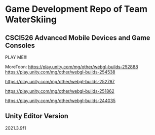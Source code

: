 # Game Development Repo of Team WaterSkiing

## CSCI526 Advanced Mobile Devices and Game Consoles

PLAY ME!!!

MoreToon: https://play.unity.com/mg/other/webgl-builds-252888
https://play.unity.com/mg/other/webgl-builds-254538

https://play.unity.com/mg/other/webgl-builds-252797

https://play.unity.com/mg/other/webgl-builds-251862

https://play.unity.com/mg/other/webgl-builds-244035



## Unity Editor Version

2021.3.9f1
